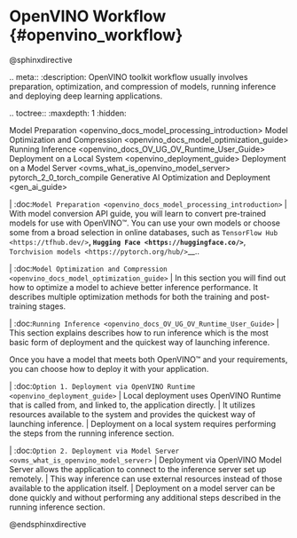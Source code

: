 # OpenVINO Workflow {#openvino_workflow}


@sphinxdirective

.. meta::
   :description: OpenVINO toolkit workflow usually involves preparation, 
                 optimization, and compression of models, running inference and 
                 deploying deep learning applications.

.. toctree::
   :maxdepth: 1
   :hidden:

   Model Preparation <openvino_docs_model_processing_introduction>
   Model Optimization and Compression <openvino_docs_model_optimization_guide>
   Running Inference <openvino_docs_OV_UG_OV_Runtime_User_Guide>
   Deployment on a Local System  <openvino_deployment_guide>
   Deployment on a Model Server <ovms_what_is_openvino_model_server>
   pytorch_2_0_torch_compile
   Generative AI Optimization and Deployment <gen_ai_guide>
   

| :doc:`Model Preparation <openvino_docs_model_processing_introduction>`
| With model conversion API guide, you will learn to convert pre-trained models for use with OpenVINO™. You can use your own models or choose some from a broad selection in online databases, such as `TensorFlow Hub <https://tfhub.dev/>`__, `Hugging Face <https://huggingface.co/>`__, `Torchvision models <https://pytorch.org/hub/>`__..

| :doc:`Model Optimization and Compression <openvino_docs_model_optimization_guide>`
| In this section you will find out how to optimize a model to achieve better inference performance. It describes multiple optimization methods for both the training and post-training stages. 

| :doc:`Running Inference <openvino_docs_OV_UG_OV_Runtime_User_Guide>`
| This section explains describes how to run inference which is the most basic form of deployment and the quickest way of launching inference.


Once you have a model that meets both OpenVINO™ and your requirements, you can choose how to deploy it with your application. 


| :doc:`Option 1. Deployment via OpenVINO Runtime <openvino_deployment_guide>` 
| Local deployment uses OpenVINO Runtime that is called from, and linked to, the application directly. 
| It utilizes resources available to the system and provides the quickest way of launching inference.
| Deployment on a local system requires performing the steps from the running inference section.


| :doc:`Option 2. Deployment via Model Server <ovms_what_is_openvino_model_server>`
| Deployment via OpenVINO Model Server allows the application to connect to the inference server set up remotely. 
| This way inference can use external resources instead of those available to the application itself. 
| Deployment on a model server can be done quickly and without performing any additional steps described in the running inference section.


@endsphinxdirective
